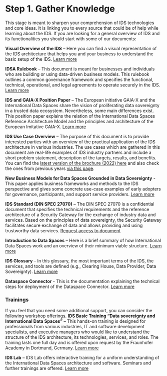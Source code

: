 # Step 1. Gather Knowledge

This stage is meant to sharpen your comprehension of IDS technologies and core ideas. It is linking you to every source that could be of help while learning about the IDS. If you are looking for a general overview of IDS and its functionalities you should start with some of our documents:

**Visual Overview of the IDS** – Here you can find a visual representation of the IDS architecture that helps you and your business to understand the basic setup of the IDS. [Learn more](https://internationaldataspaces.org/wp-content/uploads/dlm\_uploads/IDSA-Infografik-English.pdf)

**IDSA Rulebook** – This document is meant for businesses and individuals who are building or using data-driven business models. This rulebook outlines a common governance framework and specifies the functional, technical, operational, and legal agreements to operate securely in the IDS. [Learn more](https://internationaldataspaces.org/download/19008/)

**IDS and GAIA-X Position Paper** – The European initiative GAIA-X and the International Data Spaces share the vision of proliferating data sovereignty in a trusted data ecosystem. Nevertheless, some main differences exist. This position paper explains the relation of the International Data Spaces Reference Architecture Model and the principles and architecture of the European Imitative GAIA-X. [Learn more](https://internationaldataspaces.org/download/19016/)

**IDS Use Case Overview** – The purpose of this document is to provide interested parties with an overview of the practical application of the IDS architecture in various industries. The use cases which are gathered in this document are real-life examples of IDS industry partners and include a short problem statement, description of the targets, results, and benefits. You can find the [latest version of the brochure (2022) here](https://internationaldataspaces.org/wp-content/uploads/220513\_Use-Case-Brochure.pdf) and also check the ones from previous years [via this page](https://internationaldataspaces.org/publications/most-important-documents/).

**New Business Models for Data Spaces Grounded in Data Sovereignty** - This paper applies business frameworks and methods to the IDS perspective and gives some concrete use-case examples of early adopters for governance, participants, and support service providers. [Learn more](https://internationaldataspaces.org/wp-content/uploads/IDSA-Position-Paper-New-Business-Models-sneak-preview-version.pdf)

**IDS Standard (DIN SPEC 27070)** – The DIN SPEC 27070 is a confidential document that specifies the technical requirements and the reference architecture of a Security Gateway for the exchange of industry data and services. Based on the principles of data sovereignty, the Security Gateway facilitates secure exchange of data and allows providing and using trustworthy data services. [Request access to document](https://internationaldataspaces.org/din-spec-27070/)

**Introduction to Data Spaces** – Here is a brief summary of how International Data Spaces work and an overview of their minimum viable structure. [Learn more](https://github.com/International-Data-Spaces-Association/idsa/blob/main/how-to-build-data-spaces/images/Introduction%20to%20Data%20Spaces.pdf)

**IDS Glossary** – In this glossary, the most important terms of the IDS, the services, and tools are defined (e.g., Clearing House, Data Provider, Data Sovereignty). [Learn more](https://github.com/International-Data-Spaces-Association/IDS-G/tree/main/Glossary)

**Dataspace Connector** - This is the documentation explaining the technical steps for deployment of the Dataspace Connector. [Learn more](https://international-data-spaces-association.github.io/DataspaceConnector/)

### Trainings

If you feel that you need some additional support, you can consider the following workshop offerings. **IDS Basic Training “Data sovereignty and International Data Spaces”** – This hands-on training is designed for professionals from various industries, IT and software development specialists, and executive managers who would like to understand the structure of the IDS architecture, its technologies, services, and roles. The training lasts one full day and is offered upon request by the Fraunhofer Academy in Dortmund, Germany. [Learn more](https://www.dataspaces.fraunhofer.de/en/referenzen/seminare/basic-training.html)

**IDS Lab** – IDS Lab offers interactive training for a uniform understanding of the International Data Spaces architecture and software. Seminars and further trainings are offered. [Learn more](https://www.dataspaces.fraunhofer.de/en/InternationalDataSpaces/ids-lab.html)
